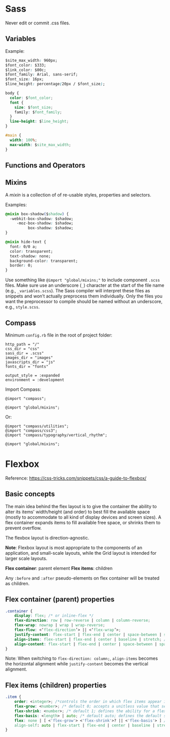 # Sass

Never edit or commit .css files.

## Variables

Example:

```css
$site_max_width: 960px;
$font_color: $333;
$link_color: $00c;
$font_family: Arial, sans-serif;
$font_size: 16px;
$line_height: percentage(20px / $font_size);

body {
  color: $font_color;
  font {
    size: $font_size;
    family: $font_family;
  }
  line-height: $line_height;
}

#main {
  width: 100%;
  max-width: $site_max_width;
}
```

## Functions and Operators

## Mixins

A *mixin* is a collection of of re-usable styles, properties and selectors.

Examples:

```css
@mixin box-shadow($shadow) {
  -webkit-box-shadow: $shadow;
     -moz-box-shadow: $shadow;
          box-shadow: $shadow;
}

@mixin hide-text {
  font: 0/0 a;
  color: transparent;
  text-shadow: none;
  background-color: transparent;
  border: 0;
}
```

Use something like `@import "global/mixins;"` to include component `.scss` files. Make sure use an underscore (`_`) character at the start of the file name (e.g., `_variables.scss`). The Sass compiler will interpret these files as snippets and won’t actually preprocess them individually. Only the files you want the preprocessor to compile should be named without an underscore, e.g., `style.scss`.

## Compass

Minimum `config.rb` file in the root of project folder:

```
http_path = "/"
css_dir = "css"
sass_dir = .scss"
images_dir = "images"
javascripts_dir = "js"
fonts_dir = "fonts"

output_style = :expanded
environment = :development
```

Import Compass:

```
@import "compass";

@import "global/mixins";
```

Or:

```
@import "compass/utilities";
@import "compass/css3";
@import "compass/typography/vertical_rhythm";

@import "global/mixins";
```

# Flexbox

Reference: https://css-tricks.com/snippets/css/a-guide-to-flexbox/

## Basic concepts

The main idea behind the flex layout is to give the container the ability to alter its items' width/height (and order) to best fill the available space (mostly to accommodate to all kind of display devices and screen sizes). A flex container expands items to fill available free space, or shrinks them to prevent overflow. 

The flexbox layout is direction-agnostic. 

**Note**: Flexbox layout is most appropriate to the components of an application, and small-scale layouts, while the Grid layout is intended for larger scale layouts.

**Flex container**: parent element
**Flex items**: children

Any `:before` and `:after` pseudo-elements on flex container will be treated as children. 

## Flex container (parent) properties

```css
.container {
	display: flex; /* or inline-flex */
	flex-direction: row | row-reverse | column | column-reverse;
	flex-wrap: nowrap | wrap | wrap-reverse;
	flex-flow: <‘flex-direction’> || <‘flex-wrap’>; 
	justify-content: flex-start | flex-end | center | space-between | space-around | space-evenly; /* on main axis */
	align-items: flex-start | flex-end | center | baseline | stretch; /*defines the default behaviour for how flex items are laid out along the cross axis on the current line */
	align-content: flex-start | flex-end | center | space-between | space-around | stretch; /*aligns a flex container's lines within when there is extra space in the cross-axis; this property has no effect when there is only one line of flex items. */
}
```

Note: When switching to `flex-direction: column;`, `align-items` becomes the horizontal alignment while `justify-content` becomes the vertical alignment.

## Flex items (children) properties

```css
.item {
	order: <integer>; /*controls the order in which flex items appear in the flex container */
	flex-grow: <number>; /* default 0; accepts a unitless value that serves as a proportion. */
	flex-shrink: <number>; /* default 1; defines the ability for a flex item to shrink if necessary. */
	flex-basis: <length> | auto; /* default auto; defines the default size of an element before the remaining space is distributed.  */
	flex: none | [ <'flex-grow'> <'flex-shrink'>? || <'flex-basis'> ] /*This is the shorthand for flex-grow, flex-shrink and flex-basis combined. The second and third parameters (flex-shrink and flex-basis) are optional. Default is 0 1 auto. It is recommended that you use this shorthand property rather than set the individual properties. The short hand sets the other values intelligently.*/
	align-self: auto | flex-start | flex-end | center | baseline | stretch; /* This allows the default alignment (or the one specified by align-items) to be overridden for individual flex items. Note that float, clear and vertical-align have no effect on a flex item. */
}
```